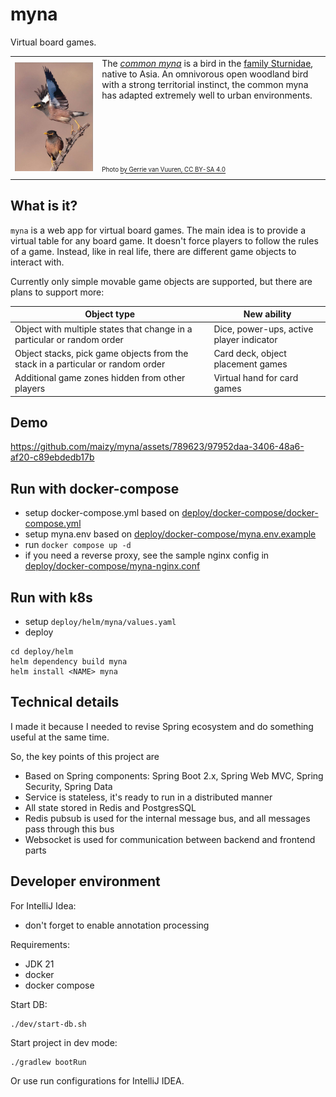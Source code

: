# myna

Virtual board games.

<table>
  <tr>
    <td>
      <img src="docs/myna.jpg" alt="common myna" />
    </td>
    <td>The <em><a href="https://en.wikipedia.org/wiki/Common_myna">common myna</a></em> is a bird in the <a href="https://en.wikipedia.org/wiki/Sturnidae">family Sturnidae</a>, native to Asia. An omnivorous open woodland bird with a strong territorial instinct, the common myna has adapted extremely well to urban environments.<br/><br/><br/><br/><br/><br/><br/><sub><sup>Photo <a href="https://commons.wikimedia.org/w/index.php?curid=66394278">by Gerrie van Vuuren, CC BY-SA 4.0</a></sup></sub></td>
  </tr>
</table>


## What is it?

`myna` is a web app for virtual board games. The main idea is to provide a virtual table for any board game. 
It doesn't force players to follow the rules of a game. Instead, like in real life, there are different game 
objects to interact with.

Currently only simple movable game objects are supported, but there are plans to support more:

| Object type | New ability |
| ----------- | ----------- |
| Object with multiple states that change in a particular or random order | Dice, power-ups, active player indicator |
| Object stacks, pick game objects from the stack in a particular or random order | Card deck, object placement games |
| Additional game zones hidden from other players | Virtual hand for card games |

## Demo


https://github.com/maizy/myna/assets/789623/97952daa-3406-48a6-af20-c89ebdedb17b

## Run with docker-compose

* setup docker-compose.yml based on [deploy/docker-compose/docker-compose.yml](deploy/docker-compose/docker-compose.yml)
* setup myna.env based on [deploy/docker-compose/myna.env.example](deploy/docker-compose/myna.env.example)
* run `docker compose up -d`
* if you need a reverse proxy, see the sample nginx config in [deploy/docker-compose/myna-nginx.conf](deploy/docker-compose/myna-nginx.conf)

## Run with k8s

* setup `deploy/helm/myna/values.yaml`
* deploy

```
cd deploy/helm
helm dependency build myna
helm install <NAME> myna
```

## Technical details

I made it because I needed to revise Spring ecosystem and do something useful at the same time.

So, the key points of this project are

* Based on Spring components: Spring Boot 2.x, Spring Web MVC, Spring Security, Spring Data
* Service is stateless, it's ready to run in a distributed manner
* All state stored in Redis and PostgresSQL
* Redis pubsub is used for the internal message bus, and all messages pass through this bus
* Websocket is used for communication between backend and frontend parts

## Developer environment

For IntelliJ Idea:
* don't forget to enable annotation processing

Requirements:
* JDK 21
* docker
* docker compose

Start DB:

```
./dev/start-db.sh
```

Start project in dev mode:

```
./gradlew bootRun
```

Or use run configurations for IntelliJ IDEA.
